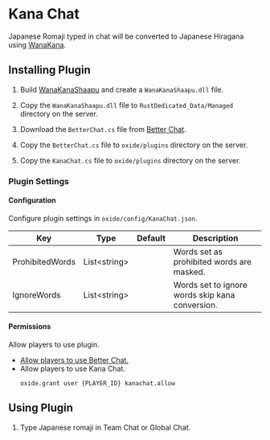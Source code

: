 # Kana Chat

Japanese Romaji typed in chat will be converted to Japanese Hiragana using [WanaKana](https://wanakana.com/).

## Installing Plugin

1. Build [WanaKanaShaapu](https://github.com/kmoroz/WanaKanaShaapu/releases) and create a `WanaKanaShaapu.dll` file.

1. Copy the `WanaKanaShaapu.dll` file to `RustDedicated_Data/Managed` directory on the server.

1. Download the `BetterChat.cs` file from [Better Chat](https://umod.org/plugins/better-chat).

1. Copy the `BetterChat.cs` file to `oxide/plugins` directory on the server.

1. Copy the `KanaChat.cs` file to `oxide/plugins` directory on the server.

### Plugin Settings

#### Configuration

Configure plugin settings in `oxide/config/KanaChat.json`.

| Key | Type | Default | Description |
| --- | --- | --- | --- |
| ProhibitedWords | List\<string> |  | Words set as prohibited words are masked. |
| IgnoreWords | List\<string> |  | Words set to ignore words skip kana conversion. |

#### Permissions

Allow players to use plugin.

- [Allow players to use Better Chat.](https://umod.org/plugins/better-chat#permissions)
- Allow players to use Kana Chat.
    ```
    oxide.grant user {PLAYER_ID} kanachat.allow
    ```

## Using Plugin

1. Type Japanese romaji in Team Chat or Global Chat.